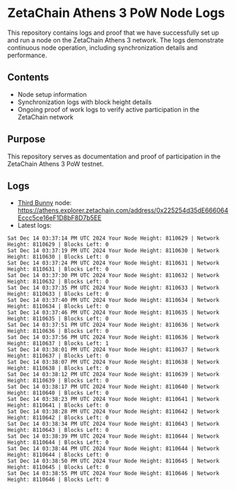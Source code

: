 # ZetaChain Athens 3 PoW Node Logs
This repository contains logs and proof that we have successfully set up and run a node on the ZetaChain Athens 3 network. The logs demonstrate continuous node operation, including synchronization details and performance.

## Contents
- Node setup information
- Synchronization logs with block height details
- Ongoing proof of work logs to verify active participation in the ZetaChain network

## Purpose
This repository serves as documentation and proof of participation in the ZetaChain Athens 3 PoW testnet.

## Logs

- [Third Bunny](https://thirdbunny.xyz/) node: https://athens.explorer.zetachain.com/address/0x225254d35dE666064Eccc5ce16eF1D8bF8D7b5EE
- Latest logs:
```
Sat Dec 14 03:37:14 PM UTC 2024 Your Node Height: 8110629 | Network Height: 8110629 | Blocks Left: 0
Sat Dec 14 03:37:19 PM UTC 2024 Your Node Height: 8110630 | Network Height: 8110630 | Blocks Left: 0
Sat Dec 14 03:37:24 PM UTC 2024 Your Node Height: 8110631 | Network Height: 8110631 | Blocks Left: 0
Sat Dec 14 03:37:30 PM UTC 2024 Your Node Height: 8110632 | Network Height: 8110632 | Blocks Left: 0
Sat Dec 14 03:37:35 PM UTC 2024 Your Node Height: 8110633 | Network Height: 8110633 | Blocks Left: 0
Sat Dec 14 03:37:40 PM UTC 2024 Your Node Height: 8110634 | Network Height: 8110634 | Blocks Left: 0
Sat Dec 14 03:37:46 PM UTC 2024 Your Node Height: 8110635 | Network Height: 8110635 | Blocks Left: 0
Sat Dec 14 03:37:51 PM UTC 2024 Your Node Height: 8110636 | Network Height: 8110636 | Blocks Left: 0
Sat Dec 14 03:37:56 PM UTC 2024 Your Node Height: 8110636 | Network Height: 8110637 | Blocks Left: 1
Sat Dec 14 03:38:01 PM UTC 2024 Your Node Height: 8110637 | Network Height: 8110637 | Blocks Left: 0
Sat Dec 14 03:38:07 PM UTC 2024 Your Node Height: 8110638 | Network Height: 8110638 | Blocks Left: 0
Sat Dec 14 03:38:12 PM UTC 2024 Your Node Height: 8110639 | Network Height: 8110639 | Blocks Left: 0
Sat Dec 14 03:38:17 PM UTC 2024 Your Node Height: 8110640 | Network Height: 8110640 | Blocks Left: 0
Sat Dec 14 03:38:23 PM UTC 2024 Your Node Height: 8110641 | Network Height: 8110641 | Blocks Left: 0
Sat Dec 14 03:38:28 PM UTC 2024 Your Node Height: 8110642 | Network Height: 8110642 | Blocks Left: 0
Sat Dec 14 03:38:34 PM UTC 2024 Your Node Height: 8110643 | Network Height: 8110643 | Blocks Left: 0
Sat Dec 14 03:38:39 PM UTC 2024 Your Node Height: 8110644 | Network Height: 8110644 | Blocks Left: 0
Sat Dec 14 03:38:44 PM UTC 2024 Your Node Height: 8110644 | Network Height: 8110644 | Blocks Left: 0
Sat Dec 14 03:38:50 PM UTC 2024 Your Node Height: 8110645 | Network Height: 8110645 | Blocks Left: 0
Sat Dec 14 03:38:55 PM UTC 2024 Your Node Height: 8110646 | Network Height: 8110646 | Blocks Left: 0
```
